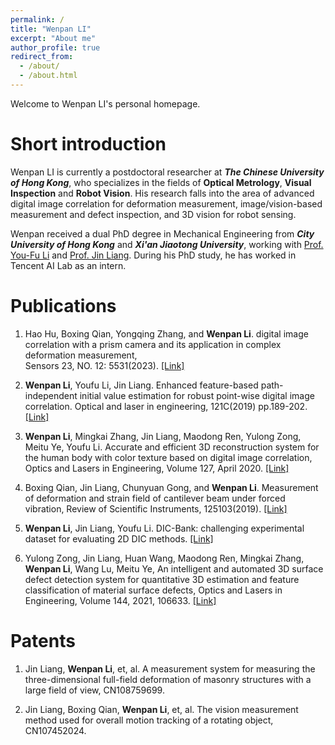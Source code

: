```yaml
---
permalink: /
title: "Wenpan LI"
excerpt: "About me"
author_profile: true
redirect_from: 
  - /about/
  - /about.html
---
```

Welcome to Wenpan LI's personal homepage. 

Short introduction
=
Wenpan LI is currently a postdoctoral researcher at ***The Chinese University of Hong Kong***, who specializes in the fields of **Optical Metrology**, **Visual Inspection** and **Robot Vision**. His research falls into the area of advanced digital image correlation for deformation measurement, image/vision-based measurement and defect inspection, and 3D vision for robot sensing.

Wenpan received a dual PhD degree in Mechanical Engineering from ***City University of Hong Kong*** and ***Xi'an Jiaotong University***, working with [Prof. You-Fu Li](https://www.cityu.edu.hk/mne/people/academic-staff/prof-li-you-fu) and [Prof. Jin Liang](https://gr.xjtu.edu.cn/en/web/liangjin/1).  During his PhD study, he has worked in Tencent AI Lab as an intern.

Publications
=
1. Hao Hu, Boxing Qian, Yongqing Zhang, and **Wenpan Li**. digital image correlation with a prism camera and its application in complex deformation measurement,   
   Sensors 23, NO. 12: 5531(2023). [[Link]](https://doi.org/10.3390/s23125531)
 
2. **Wenpan Li**, Youfu Li, Jin Liang. Enhanced feature-based path-independent initial value estimation for robust point-wise digital image correlation. Optical 
   and laser in engineering, 121C(2019) pp.189-202. [[Link]](https://doi.org/10.1016/j.optlaseng.2019.04.016)
  
3. **Wenpan Li**, Mingkai Zhang, Jin Liang, Maodong Ren, Yulong Zong, Meitu Ye, Youfu Li. Accurate and efficient 3D reconstruction system for the human body with 
   color texture based on digital image correlation, Optics and Lasers in Engineering, Volume 127, April 2020. [[Link]](https://doi.org/10.1016/j.optlaseng.2019.105946)
  
4. Boxing Qian, Jin Liang, Chunyuan Gong, and **Wenpan Li**. Measurement of deformation and strain field of cantilever beam under forced vibration, Review of 
   Scientific Instruments, 125103(2019). [[Link]](https://doi.org/10.1063/1.5097155)
  
5. **Wenpan Li**, Jin Liang, Youfu Li. DIC-Bank: challenging experimental dataset for evaluating 2D DIC methods. [[Link]](https://zenodo.org/record/3734870#.Y7uN_HZByUk)
        
6. Yulong Zong, Jin Liang, Huan Wang, Maodong Ren, Mingkai Zhang, **Wenpan Li**, Wang Lu, Meitu Ye, An intelligent and automated 3D surface defect detection system 
   for quantitative 3D estimation and feature classification of material surface defects, Optics and Lasers in Engineering, Volume 144, 2021, 106633. [[Link]](https://doi.org/10.1016/j.optlaseng.2021.106633)

Patents
=
1. Jin Liang, **Wenpan Li**, et, al. A measurement system for measuring the three-dimensional full-field deformation of masonry structures with a large field of view,      CN108759699.
    
2. Jin Liang, Boxing Qian, **Wenpan Li**, et, al. The vision measurement method used for overall motion tracking of a rotating object, CN107452024.

